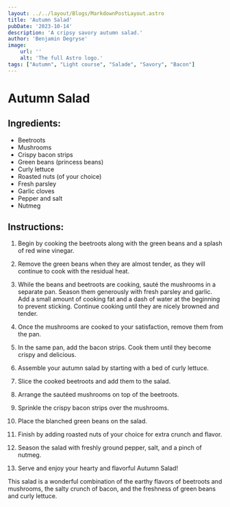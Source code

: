 ```yaml
---
layout: ../../layout/Blogs/MarkdownPostLayout.astro
title: 'Autumn Salad'
pubDate: '2023-10-14'
description: 'A cripsy savory autumn salad.'
author: 'Benjamin Degryse'
image:
    url: ''
    alt: 'The full Astro logo.'
tags: ["Autumn", "Light course", "Salade", "Savory", "Bacon"]
---
```


# Autumn Salad

## Ingredients:
- Beetroots
- Mushrooms
- Crispy bacon strips
- Green beans (princess beans)
- Curly lettuce
- Roasted nuts (of your choice)
- Fresh parsley
- Garlic cloves
- Pepper and salt
- Nutmeg

## Instructions:

1. Begin by cooking the beetroots along with the green beans and a splash of red wine vinegar.

2. Remove the green beans when they are almost tender, as they will continue to cook with the residual heat.

3. While the beans and beetroots are cooking, sauté the mushrooms in a separate pan. Season them generously with fresh parsley and garlic. Add a small amount of cooking fat and a dash of water at the beginning to prevent sticking. Continue cooking until they are nicely browned and tender.

4. Once the mushrooms are cooked to your satisfaction, remove them from the pan.

5. In the same pan, add the bacon strips. Cook them until they become crispy and delicious.

6. Assemble your autumn salad by starting with a bed of curly lettuce.

7. Slice the cooked beetroots and add them to the salad.

8. Arrange the sautéed mushrooms on top of the beetroots.

9. Sprinkle the crispy bacon strips over the mushrooms.

10. Place the blanched green beans on the salad.

11. Finish by adding roasted nuts of your choice for extra crunch and flavor.

12. Season the salad with freshly ground pepper, salt, and a pinch of nutmeg.

13. Serve and enjoy your hearty and flavorful Autumn Salad!

This salad is a wonderful combination of the earthy flavors of beetroots and mushrooms, the salty crunch of bacon, and the freshness of green beans and curly lettuce.